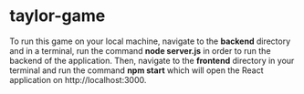 # taylor-game
To run this game on your local machine, navigate to the **backend** directory and in a terminal, run the command **node server.js** in order to run the backend of the application. Then, navigate to the **frontend** directory in your terminal and run the command **npm start** which will open the React application on http://localhost:3000. 